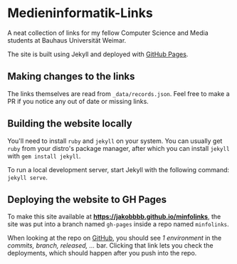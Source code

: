 # Medieninformatik-Links

A neat collection of links for my fellow Computer Science and Media
students at Bauhaus Universität Weimar.

The site is built using Jekyll and deployed with
[GitHub Pages](https://help.github.com/en/github/working-with-github-pages/about-github-pages-and-jekyll).

## Making changes to the links

The links themselves are read from `_data/records.json`.  Feel free to
make a PR if you notice any out of date or missing links.

## Building the website locally

You'll need to install `ruby` and `jekyll` on your system.  You can
usually get `ruby` from your distro's package manager, after which you
can install `jekyll` with `gem install jekyll`.

To run a local development server, start Jekyll with the following
command: `jekyll serve`.

## Deploying the website to GH Pages

To make this site available at
__https://jakobbbb.github.io/minfolinks__, the site was put into a
branch named `gh-pages` inside a repo named `minfolinks`.

When looking at the repo on
[GitHub](https://github.com/jakobbbb/minfolinks),
you should see *1 environment* in the *commits, branch, released, …*
bar.  Clicking that link lets you check the deployments, which should
happen after you push into the repo.
